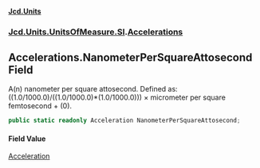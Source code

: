 #### [Jcd.Units](index.md 'index')
### [Jcd.Units.UnitsOfMeasure.SI](Jcd.Units.UnitsOfMeasure.SI.md 'Jcd.Units.UnitsOfMeasure.SI').[Accelerations](Accelerations.md 'Jcd.Units.UnitsOfMeasure.SI.Accelerations')

## Accelerations.NanometerPerSquareAttosecond Field

A(n) nanometer per square attosecond. Defined as: ((1.0/1000.0)/((1.0/1000.0)*(1.0/1000.0))) × micrometer per square femtosecond + (0).

```csharp
public static readonly Acceleration NanometerPerSquareAttosecond;
```

#### Field Value
[Acceleration](Acceleration.md 'Jcd.Units.UnitTypes.Acceleration')